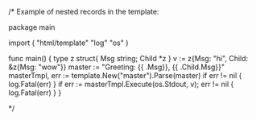/* Example of nested records in the template:

package main

import (
	"html/template"
	"log"
	"os"
)

func main() {
	type z struct{ Msg string; Child *z }
	v := z{Msg: "hi", Child: &z{Msg: "wow"}}
	master := "Greeting: {{ .Msg}}, {{ .Child.Msg}}"
	masterTmpl, err := template.New("master").Parse(master)
	if err != nil {
		log.Fatal(err)
	}
	if err := masterTmpl.Execute(os.Stdout, v); err != nil {
		log.Fatal(err)
	}
}

*/
